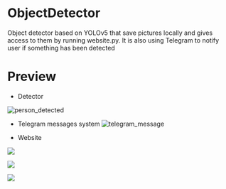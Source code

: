 # ObjectDetector
Object detector based on YOLOv5 that save pictures locally and gives access to them by running website.py. It is also using Telegram to notify user if something has been detected

# Preview
- Detector

![person_detected](https://github.com/Kamelleon/ObjectDetector/blob/main/preview_screens/detect%20(1).jpg)


- Telegram messages system
![telegram_message](https://github.com/Kamelleon/ObjectDetector/blob/main/preview_screens/detect%20(1).png)


- Website

![](https://github.com/Kamelleon/ObjectDetector/blob/main/preview_screens/detect%20(2).png)

![](https://github.com/Kamelleon/ObjectDetector/blob/main/preview_screens/detect%20(3).png)

![](https://github.com/Kamelleon/ObjectDetector/blob/main/preview_screens/detect%20(4).png)
